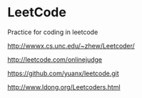 LeetCode
========

Practice for coding in leetcode

http://wwwx.cs.unc.edu/~zhew/Leetcoder/

http://leetcode.com/onlinejudge

https://github.com/yuanx/leetcode.git

http://www.ldong.org/Leetcoders.html
